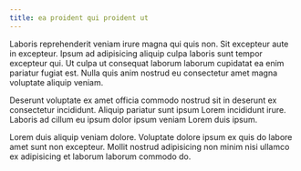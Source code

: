 ```yaml
---
title: ea proident qui proident ut
---
```


Laboris reprehenderit veniam irure magna qui quis non. Sit excepteur aute in excepteur. Ipsum ad adipisicing aliquip culpa laboris sunt tempor excepteur qui. Ut culpa ut consequat laborum laborum cupidatat ea enim pariatur fugiat est. Nulla quis anim nostrud eu consectetur amet magna voluptate aliquip veniam.

Deserunt voluptate ex amet officia commodo nostrud sit in deserunt ex consectetur incididunt. Aliquip pariatur sunt ipsum Lorem incididunt irure. Laboris ad cillum eu ipsum dolor ipsum veniam Lorem duis ipsum.

Lorem duis aliquip veniam dolore. Voluptate dolore ipsum ex quis do labore amet sunt non excepteur. Mollit nostrud adipisicing non minim nisi ullamco ex adipisicing et laborum laborum commodo do.